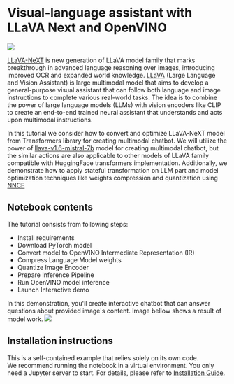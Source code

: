 # Visual-language assistant with LLaVA Next and OpenVINO

<img referrerpolicy="no-referrer-when-downgrade" src="https://static.scarf.sh/a.png?x-pxid=5b5a4db0-7875-4bfb-bdbd-01698b5b1a77&file=notebooks/llava-next-multimodal-chatbot/README.md" />

[LLaVA-NeXT](https://llava-vl.github.io/blog/2024-01-30-llava-next/) is new generation of LLaVA model family that marks breakthrough in advanced language reasoning over images, introducing improved OCR and expanded world knowledge. [LLaVA](https://llava-vl.github.io) (Large Language and Vision Assistant) is large multimodal model that aims to develop a general-purpose visual assistant that can follow both language and image instructions to complete various real-world tasks. The idea is to combine the power of large language models (LLMs) with vision encoders like CLIP to create an end-to-end trained neural assistant that understands and acts upon multimodal instructions.

In this tutorial we consider how to convert and optimize LLaVA-NeXT model from Transformers library for creating multimodal chatbot. We will utilize the power of [llava-v1.6-mistral-7b](https://huggingface.co/llava-hf/llava-v1.6-mistral-7b-hf) model for creating multimodal chatbot, but the similar actions are also applicable to other models of LLaVA family compatible with HuggingFace transformers implementation. Additionally, we demonstrate how to apply stateful transformation on LLM part and model optimization techniques like weights compression and quantization using [NNCF](https://github.com/openvinotoolkit/nncf) 

## Notebook contents
The tutorial consists from following steps:

- Install requirements
- Download PyTorch model
- Convert model to OpenVINO Intermediate Representation (IR)
- Compress Language Model weights
- Quantize Image Encoder
- Prepare Inference Pipeline
- Run OpenVINO model inference
- Launch Interactive demo

In this demonstration, you'll create interactive chatbot that can answer questions about provided image's content. Image bellow shows a result of model work.
![](https://github.com/openvinotoolkit/openvino_notebooks/assets/29454499/a562e9de-5b94-4e24-ac52-532019fc92d3)


## Installation instructions
This is a self-contained example that relies solely on its own code.</br>
We recommend running the notebook in a virtual environment. You only need a Jupyter server to start.
For details, please refer to [Installation Guide](../../README.md).